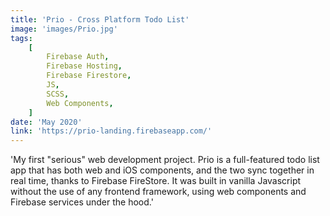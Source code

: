 ```yaml
---
title: 'Prio - Cross Platform Todo List'
image: 'images/Prio.jpg'
tags:
    [
        Firebase Auth,
        Firebase Hosting,
        Firebase Firestore,
        JS,
        SCSS,
        Web Components,
    ]
date: 'May 2020'
link: 'https://prio-landing.firebaseapp.com/'
---
```


'My first "serious" web development project. Prio is a full-featured todo list app that has both web and iOS components, and the two sync together in real time, thanks to Firebase FireStore. It was built in vanilla Javascript without the use of any frontend framework, using web components and Firebase services under the hood.'
